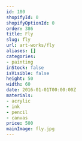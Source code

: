 ```yaml
---
id: 180
shopifyId: 0
shopifyOptionId: 0
order: 386
title: Fly
slug: fly
url: art-works/fly
aliases: []
categories:
- painting
inStock: false
isVisible: false
height: 50
width: 60
date: 2016-01-01T00:00:00Z
materials:
- acrylic
- ink
- pencil
- canvas
price: 500
mainImage: fly.jpg
---
```

